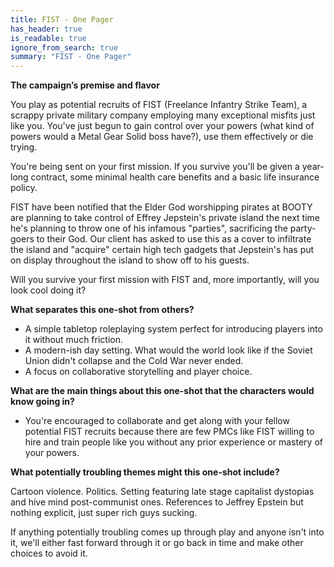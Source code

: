 ```yaml
---
title: FIST - One Pager
has_header: true
is_readable: true
ignore_from_search: true
summary: "FIST - One Pager"
---
```


**The campaign’s premise and flavor**

You play as potential recruits of FIST (Freelance Infantry Strike Team), a scrappy private military company employing many exceptional misfits just like you. You've just begun to gain control over your powers (what kind of powers would a Metal Gear Solid boss have?), use them effectively or die trying.

You're being sent on your first mission. If you survive you'll be given a year-long contract, some minimal health care benefits and a basic life insurance policy.

FIST have been notified that the Elder God worshipping pirates at BOOTY are planning to take control of Effrey Jepstein's private island the next time he's planning to throw one of his infamous "parties", sacrificing the party-goers to their God. Our client has asked to use this as a cover to infiltrate the island and "acquire" certain high tech gadgets that Jepstein's has put on display throughout the island to show off to his guests.

Will you survive your first mission with FIST and, more importantly, will you look cool doing it?

**What separates this one-shot from others?**

- A simple tabletop roleplaying system perfect for introducing players into it without much friction.
- A modern-ish day setting. What would the world look like if the Soviet Union didn't collapse and the Cold War never ended.
- A focus on collaborative storytelling and player choice.

**What are the main things about this one-shot that the characters would know going in?**

- You're encouraged to collaborate and get along with your fellow potential FIST recruits because there are few PMCs like FIST willing to hire and train people like you without any prior experience or mastery of your powers.

**What potentially troubling themes might this one-shot include?**

Cartoon violence. Politics. Setting featuring late stage capitalist dystopias and hive mind post-communist ones. References to Jeffrey Epstein but nothing explicit, just super rich guys sucking.

If anything potentially troubling comes up through play and anyone isn't into it, we'll either fast forward through it or go back in time and make other choices to avoid it.